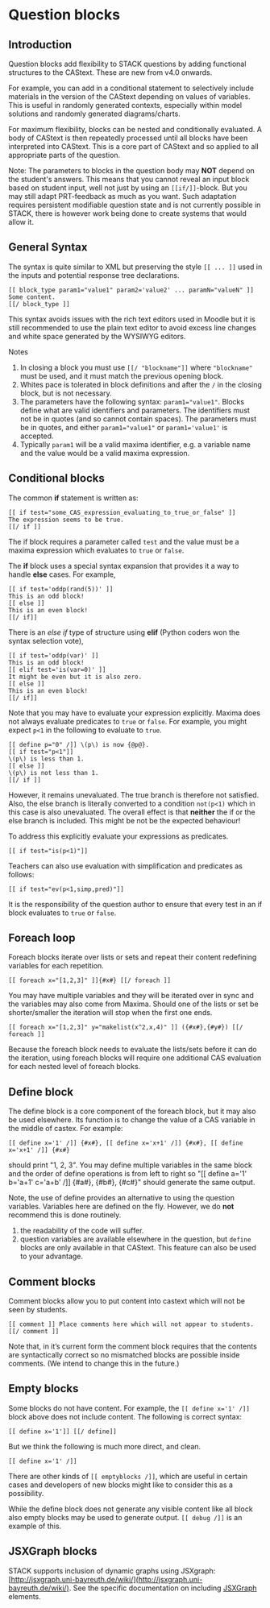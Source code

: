 # Question blocks

## Introduction ##

Question blocks add flexibility to STACK questions by adding functional structures to the CAStext.  These are new from v4.0 onwards.

For example, you can add in a conditional statement to selectively include materials in the version of the CAStext depending on values of variables.
This is useful in randomly generated contexts, especially within model solutions and randomly generated diagrams/charts.

For maximum flexibility, blocks can be nested and conditionally evaluated. A body of CAStext is then repeatedly processed until all
blocks have been interpreted into CAStext. This is a core part of CAStext and so applied to all appropriate parts of the question.

Note:  The parameters to blocks in the question body may **NOT** depend on the student's answers. This means that you cannot reveal
an input block based on student input, well not just by using an `[[if/]]`-block. But you may still adapt PRT-feedback as much as you
want. Such adaptation requires persistent modifiable question state and is not currently possible in STACK, there is however work being done to create systems that would allow it.


## General Syntax ##

The syntax is quite similar to XML but preserving the style ``[[ ... ]]`` used in the inputs and potential response tree declarations.

    [[ block_type param1="value1" param2='value2' ... paramN="valueN" ]]
    Some content.
    [[/ block_type ]]

This syntax avoids issues with the rich text editors used in Moodle but it is still recommended to use the plain text editor to avoid excess line changes and white space generated by the WYSIWYG editors.

Notes

1. In closing a block you must use `[[/ "blockname"]]` where `"blockname"` must be used, and it must match the previous opening block.  
2. Whites pace is tolerated in block definitions and after the `/` in the closing block, but is not necessary.
3. The parameters have the following syntax:  `param1="value1"`.  Blocks define what are valid identifiers and parameters.  The identifiers must not be in quotes (and so cannot contain spaces).  The parameters must be in quotes, and either `param1="value1"` or `param1='value1'` is accepted.
4. Typically `param1` will be a valid maxima identifier, e.g. a variable name and the value would be a valid maxima expression.

## Conditional blocks ##

The common **if** statement is written as:

    [[ if test="some_CAS_expression_evaluating_to_true_or_false" ]]
    The expression seems to be true.
    [[/ if ]]

The if block requires a parameter called `test` and the value must be a maxima expression which evaluates to `true` or `false`.

The **if** block uses a special syntax expansion that provides it a way to handle **else** cases. For example,

    [[ if test='oddp(rand(5))' ]]
    This is an odd block!
    [[ else ]]
    This is an even block!
    [[/ if]]

There is an *else if* type of structure using **elif** (Python coders won the syntax selection vote),

    [[ if test='oddp(var)' ]]
    This is an odd block!
    [[ elif test='is(var=0)' ]]
    It might be even but it is also zero.
    [[ else ]]
    This is an even block!
    [[/ if]]

Note that you may have to evaluate your expression explicitly.  Maxima does not always evaluate predicates to `true` or `false`.  For example, you might expect `p<1` in the following to evaluate to `true`.

    [[ define p="0" /]] \(p\) is now {@p@}.
    [[ if test="p<1"]]
    \(p\) is less than 1.
    [[ else ]]
    \(p\) is not less than 1.
    [[/ if ]]

However, it remains unevaluated.  The true branch is therefore not satisfied.  Also, the else branch is literally converted to a condition `not(p<1)` which in this case is also unevaluated.  The overall effect is that **neither** the if or the else branch is included.  This might be not be the expected behaviour!

To address this explicitly evaluate your expressions as predicates.

    [[ if test="is(p<1)"]]

Teachers can also use evaluation with simplification and predicates as follows:

    [[ if test="ev(p<1,simp,pred)"]]

It is the responsibility of the question author to ensure that every test in an if block evaluates to `true` or `false`.

## Foreach loop ##

Foreach blocks iterate over lists or sets and repeat their content redefining variables for each repetition.

    [[ foreach x="[1,2,3]" ]]{#x#} [[/ foreach ]]

You may have multiple variables and they will be iterated over in sync and the variables may also come from Maxima. Should one of
the lists or set be shorter/smaller the iteration will stop when the first one ends.

    [[ foreach x="[1,2,3]" y="makelist(x^2,x,4)" ]] ({#x#},{#y#}) [[/ foreach ]]

Because the foreach block needs to evaluate the lists/sets before it can do the iteration, using foreach blocks will require one
additional CAS evaluation for each nested level of foreach blocks.

## Define block ##

The define block is a core component of the foreach block, but it may also be used elsewhere. Its function is to change the value of
a CAS variable in the middle of castex. For example:

    [[ define x='1' /]] {#x#}, [[ define x='x+1' /]] {#x#}, [[ define x='x+1' /]] {#x#}

should print "1, 2, 3". You may define multiple variables in the same block and the order of define operations is from left to right
so "[[ define a='1' b='a+1' c='a+b' /]] {#a#}, {#b#}, {#c#}" should generate the same output.

Note, the use of define provides an alternative to using the question variables.  Variables here are defined on the fly.  However, we do **not** recommend this is done routinely.

1. the readability of the code will suffer.
2. question variables are available elsewhere in the question, but `define` blocks are only available in that CAStext.  This feature can also be used to your advantage.

## Comment blocks ##

Comment blocks allow you to put content into castext which will not be seen by students.

    [[ comment ]] Place comments here which will not appear to students. [[/ comment ]]

Note that, in it’s current form the comment block requires that the contents are syntactically correct so no mismatched blocks are possible inside comments.  (We intend to change this in the future.)

## Empty blocks ##

Some blocks do not have content.  For example, the `[[ define x='1' /]]` block above does not include content.
The following is correct syntax:

    [[ define x='1']] [[/ define]]

But we think the following is much more direct, and clean.

    [[ define x='1' /]]

There are other kinds of `[[ emptyblocks /]]`, which are useful in certain cases and developers of new blocks might like to consider this as a possibility.

While the define block does not generate any visible content like all block also empty blocks may be used to generate output. `[[ debug /]]` is an example of this.

## JSXGraph blocks ##

STACK supports inclusion of dynamic graphs using JSXgraph: [http://jsxgraph.uni-bayreuth.de/wiki/](http://jsxgraph.uni-bayreuth.de/wiki/).   See the specific documentation on including [JSXGraph](JSXGraph.md) elements.